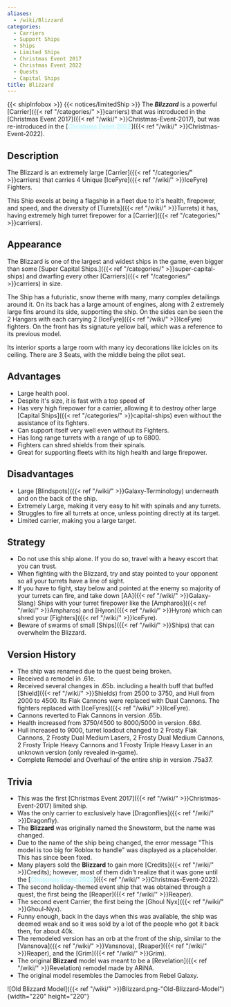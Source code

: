 ```yaml
---
aliases:
  - /wiki/Blizzard
categories:
  - Carriers
  - Support Ships
  - Ships
  - Limited Ships
  - Christmas Event 2017
  - Christmas Event 2022
  - Quests
  - Capital Ships
title: Blizzard
---
```


{{< shipInfobox >}} {{< notices/limitedShip >}} The **_Blizzard_** is a powerful [Carrier]({{< ref "/categories/" >}}carriers) that was introduced in the [Christmas Event 2017]({{< ref "/wiki/" >}}Christmas-Event-2017), but was re-introduced in the [<span style="color:#aef2fe;text-shadow: 1px 1px 10px #aef2fe;">Christmas Event 2022</span>]({{< ref "/wiki/" >}}Christmas-Event-2022).

## Description

The Blizzard is an extremely large [Carrier]({{< ref "/categories/" >}}carriers) that carries 4 Unique [IceFyre]({{< ref "/wiki/" >}}IceFyre) Fighters.

This Ship excels at being a flagship in a fleet due to it's health, firepower, and speed, and the diversity of [Turrets]({{< ref "/wiki/" >}}Turrets) it has, having extremely high turret firepower for a [Carrier]({{< ref "/categories/" >}}carriers).

## Appearance

The Blizzard is one of the largest and widest ships in the game, even bigger than some [Super Capital Ships.]({{< ref "/categories/" >}}super-capital-ships) and dwarfing every other [Carriers]({{< ref "/categories/" >}}carriers) in size.

The Ship has a futuristic, snow theme with many, many complex detailings around it. On its back has a large amount of engines, along with 2 extremely large fins around its side, supporting the ship. On the sides can be seen the 2 Hangars with each carrying 2 [IceFyre]({{< ref "/wiki/" >}}IceFyre) fighters. On the front has its signature yellow ball, which was a reference to its previous model.

Its interior sports a large room with many icy decorations like icicles on its ceiling. There are 3 Seats, with the middle being the pilot seat.

## Advantages

- Large health pool.
- Despite it's size, it is fast with a top speed of
- Has very high firepower for a carrier, allowing it to destroy other large [Capital Ships]({{< ref "/categories/" >}}capital-ships) even without the assistance of its fighters.
- Can support itself very well even without its Fighters.
- Has long range turrets with a range of up to 6800.
- Fighters can shred shields from their spinals.
- Great for supporting fleets with its high health and large firepower.

## Disadvantages

- Large [Blindspots]({{< ref "/wiki/" >}}Galaxy-Terminology) underneath and on the back of the ship.
- Extremely Large, making it very easy to hit with spinals and any turrets.
- Struggles to fire all turrets at once, unless pointing directly at its target.
- Limited carrier, making you a large target.

## Strategy

- Do not use this ship alone. If you do so, travel with a heavy escort that you can trust.
- When fighting with the Blizzard, try and stay pointed to your opponent so all your turrets have a line of sight.
- If you have to fight, stay below and pointed at the enemy so majority of your turrets can fire, and take down [AA]({{< ref "/wiki/" >}}Galaxy-Slang) Ships with your turret firepower like the [Ampharos]({{< ref "/wiki/" >}}Ampharos) and [Hyron]({{< ref "/wiki/" >}}Hyron) which can shred your [Fighters]({{< ref "/wiki/" >}}IceFyre).
- Beware of swarms of small [Ships]({{< ref "/wiki/" >}}Ships) that can overwhelm the Blizzard.

## Version History

- The ship was renamed due to the quest being broken.
- Received a remodel in .61e.
- Received several changes in .65b. including a health buff that buffed [Shield]({{< ref "/wiki/" >}}Shields) from 2500 to 3750, and Hull from 2000 to 4500. Its Flak Cannons were replaced with Dual Cannons. The fighters replaced with [IceFyres]({{< ref "/wiki/" >}}IceFyre).
- Cannons reverted to Flak Cannons in version .65b.
- Health increased from 3750/4500 to 8000/5000 in version .68d.
- Hull increased to 9000, turret loadout changed to 2 Frosty Flak Cannons, 2 Frosty Dual Medium Lasers, 2 Frosty Dual Medium Cannons, 2 Frosty Triple Heavy Cannons and 1 Frosty Triple Heavy Laser in an unknown version (only revealed in-game).
- Complete Remodel and Overhaul of the entire ship in version .75a37.

## Trivia

- This was the first [Christmas Event 2017]({{< ref "/wiki/" >}}Christmas-Event-2017) limited ship.
- Was the only carrier to exclusively have [Dragonflies]({{< ref "/wiki/" >}}Dragonfly).
- The **Blizzard** was originally named the Snowstorm, but the name was changed.
- Due to the name of the ship being changed, the error message "This model is too big for Roblox to handle" was displayed as a placeholder. This has since been fixed.
- Many players sold the **Blizzard** to gain more [Credits]({{< ref "/wiki/" >}}Credits); however, most of them didn't realize that it was gone until the [<span style="color:#aef2fe;text-shadow: 1px 1px 10px #aef2fe;">Christmas Event 2022</span>]({{< ref "/wiki/" >}}Christmas-Event-2022).
- The second holiday-themed event ship that was obtained through a quest, the first being the [Reaper]({{< ref "/wiki/" >}}Reaper).
- The second event Carrier, the first being the [Ghoul Nyx]({{< ref "/wiki/" >}}Ghoul-Nyx).
- Funny enough, back in the days when this was available, the ship was deemed weak and so it was sold by a lot of the people who got it back then, for about 40k.
- The remodeled version has an orb at the front of the ship, similar to the [Vansnova]({{< ref "/wiki/" >}}Vansnova), [Reaper]({{< ref "/wiki/" >}}Reaper), and the [Grim]({{< ref "/wiki/" >}}Grim).
- The original **Blizzard** model was meant to be a [Revelation]({{< ref "/wiki/" >}}Revelation) remodel made by ARiNA.
- The original model resembles the Damocles from Rebel Galaxy.

![Old Blizzard Model]({{< ref "/wiki/" >}}Blizzard.png-"Old-Blizzard-Model"){width="220" height="220"}
